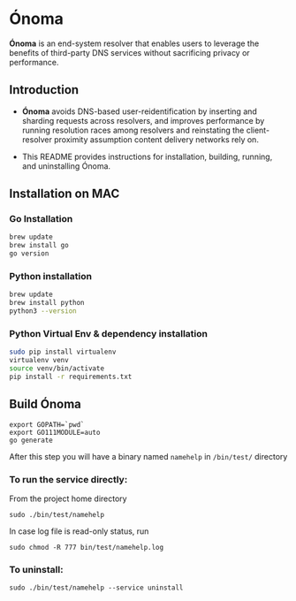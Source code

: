 # Ónoma

**Ónoma** is an end-system resolver that enables users to leverage the benefits of third-party DNS services without 
sacrificing privacy or performance.

## Introduction
- **Ónoma** avoids DNS-based user-reidentification by inserting and sharding requests across
  resolvers, and improves performance by running resolution races among resolvers and reinstating the
  client-resolver proximity assumption content delivery networks rely on.

- This README provides instructions for installation, building, running, and uninstalling Ónoma.

## Installation on MAC

### Go Installation

```bash
brew update
brew install go
go version
```

### Python installation
```bash
brew update
brew install python
python3 --version
```

### Python Virtual Env & dependency installation
```bash
sudo pip install virtualenv
virtualenv venv
source venv/bin/activate
pip install -r requirements.txt
```

## Build Ónoma
```
export GOPATH=`pwd`
export GO111MODULE=auto
go generate
```
After this step you will have a binary named ```namehelp``` in ```/bin/test/``` directory

### To run the service directly:
From the project home directory
```
sudo ./bin/test/namehelp
```

In case log file is read-only status, run
```
sudo chmod -R 777 bin/test/namehelp.log
```

### To uninstall:
```
sudo ./bin/test/namehelp --service uninstall
```